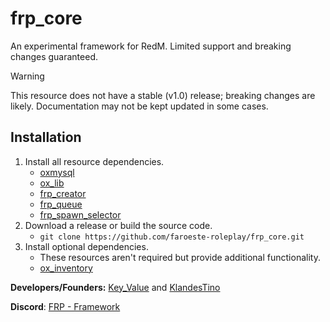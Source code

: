 # frp_core

An experimental framework for RedM. Limited support and breaking changes guaranteed.

> [!WARNING]
> This resource does not have a stable (v1.0) release; breaking changes are likely. Documentation may not be kept updated in some cases.

## Installation
1. Install all resource dependencies.
   - [oxmysql](https://overextended.dev/oxmysql)
   - [ox_lib](https://overextended.dev/ox_lib)
   - [frp_creator](https://github.com/faroeste-roleplay/frp_creator)
   - [frp_queue](https://github.com/faroeste-roleplay/frp_queue)
   - [frp_spawn_selector](https://github.com/faroeste-roleplay/frp_spawn_selector)
2. Download a release or build the source code.
   - ```git clone https://github.com/faroeste-roleplay/frp_core.git```
3. Install optional dependencies.
   - These resources aren't required but provide additional functionality.
   - [ox_inventory](https://github.com/faroeste-roleplay/ox_inventory)


**Developers/Founders:** [Key_Value](https://github.com/slashkeyvalue) and [KlandesTino](https://github.com/klandestino7) 

**Discord**: [FRP - Framework](https://discord.gg/uVDf5kGbB8)
